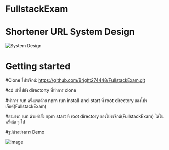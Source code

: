 # FullstackExam

# Shortener URL System Design
![System Design](https://github.com/Bright274448/ExamShortenerUrl/assets/76517020/58f682de-3355-4ec4-bae3-c4086345f19d)

# Getting started

#Clone โปรเจ็กต์:
https://github.com/Bright274448/FullstackExam.git

#cd เข้าไปยัง directorty ที่ทำการ clone

#ทำการ run ครั้งแรกด้วย npm run install-and-start ที่ root directory ของโปรเจ็กต์(FullstackExam)

#สามารถ run ด้วยคำสั่ง npm start ที่ root directory ของโปรเจ็กต์(FullstackExam) ได้ในครั้งถัด ๆ ไป

#รูปตัวอย่างการ Demo

![image](https://github.com/Bright274448/ExamShortenerUrl/assets/76517020/24e2fdd2-6eb5-4102-8ffb-9a2017b74af2)


